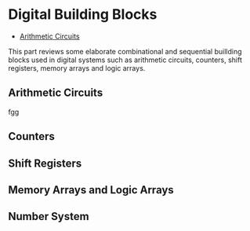 # Digital Building Blocks

* [Arithmetic Circuits](digital-building-blocks.md#%20Arithmetic%20Circuits)

This part reviews some elaborate combinational and sequential buillding blocks used in digital systems such as arithmetic circuits, counters, shift registers, memory arrays and logic arrays.

## Arithmetic Circuits

fgg

## Counters

## Shift Registers

## Memory Arrays and Logic Arrays

## Number System


